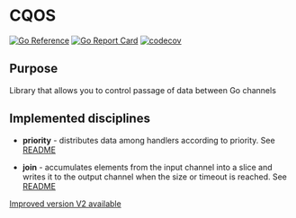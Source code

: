 # CQOS

[![Go Reference](https://pkg.go.dev/badge/github.com/akramarenkov/cqos.svg)](https://pkg.go.dev/github.com/akramarenkov/cqos)
[![Go Report Card](https://goreportcard.com/badge/github.com/akramarenkov/cqos)](https://goreportcard.com/report/github.com/akramarenkov/cqos)
[![codecov](https://codecov.io/gh/akramarenkov/cqos/branch/master/graph/badge.svg?token=2E4F42B30C)](https://codecov.io/gh/akramarenkov/cqos)

## Purpose

Library that allows you to control passage of data between Go channels

## Implemented disciplines

* **priority** - distributes data among handlers according to priority. See [README](./priority/README.md)

* **join** - accumulates elements from the input channel into a slice and writes it to the output channel when the size or timeout is reached. See [README](./join/README.md)

[Improved version V2 available](./v2)
